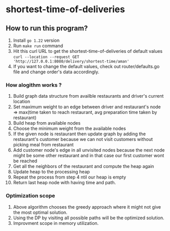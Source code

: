# shortest-time-of-deliveries

## How to run this program?

1. Install `go 1.22` version
2. Run `make run` command
3. Hit this curl URL to get the shortest-time-of-deliveries of default values
    `curl --location --request GET 'http://127.0.0.1:8080/delivery/shortest-time/aman'`
4. If you want to change the default values, check out router/defaults.go file and change order's data accordingly.


### How alogithm works ?
1.    Build graph data structure from availble restaurants and driver's current location
2.    Set maximum weight to an edge between driver and restaurant's node => max(time taken to reach restaurant, avg preparation time taken by restaurant)
3.    Build heap from available nodes
4.    Choose the minimum weight from the available nodes
5.    If the given node is restaurant then update graph by adding the restaurant's customer because we can not visit customers without picking meal from restaurant
6.    Add customer node's edge in all unvisited nodes because the next node might be some other restaurant and in that case our first customer wont be reached
7.    Get all the neighbors of the restaurant and compute the heap again
8.    Update heap to the processing heap
9.    Repeat the process from step 4 ntil our heap is empty
10.   Return last heap node with having time and path.


### Optimization scope
1. Above algorithm chooses the greedy approach where it might not give the most optimal solution.
2. Using the DP by visiting all possible paths will be the optimized solution.
3. Improvment scope in memory utilization.

